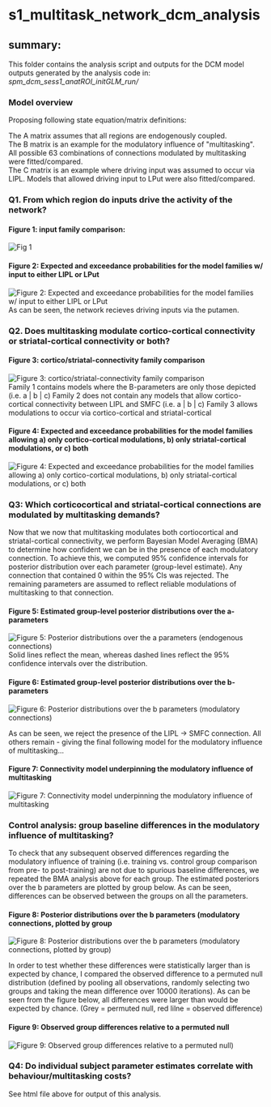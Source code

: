 # s1_multitask_network_dcm_analysis

## summary:  
This folder contains the analysis script and outputs for the DCM model outputs generated by 
the analysis code in: *spm_dcm_sess1_anatROI_initGLM_run/*  

### Model overview
Proposing following state equation/matrix definitions:  

The A matrix assumes that all regions are endogenously coupled.  
The B matrix is an example for the modulatory influence of "multitasking". All possible 63 combinations of connections modulated by multitasking were fitted/compared.  
The C matrix is an example where driving input was assumed to occur via LIPL. Models that 
allowed driving input to LPut were also fitted/compared. 

### Q1. From which region do inputs drive the activity of the network?  
#### Figure 1: input family comparison:
![Fig 1](../s1_multitask_network_dcm_analysis_figs/input_family_comparison/input_FamStruct.png)  

#### Figure 2: Expected and exceedance probabilities for the model families w/ input to either LIPL or LPut
![Figure 2: Expected and exceedance probabilities for the model families w/ input to either LIPL or LPut](../s1_multitask_network_dcm_analysis_figs/input_family_comparison/input_FamilyExceedance.bmp)
As can be seen, the network recieves driving inputs via the putamen.

### Q2. Does multitasking modulate cortico-cortical connectivity or striatal-cortical connectivity or both?     
#### Figure 3: cortico/striatal-connectivity family comparison
![Figure 3: cortico/striatal-connectivity family comparison](../s1_multitask_network_dcm_analysis_figs/connection_family_comparison/conn_FamStruct.png)  
 Family 1 contains models where the B-parameters are only those depicted (i.e. a | b | c)
 Family 2 does not contain any models that allow cortico-cortical connectivity between LIPL and SMFC (i.e. a | b | c)
 Family 3 allows modulations to occur via cortico-cortical and striatal-cortical  
 
#### Figure 4: Expected and exceedance probabilities for the model families allowing a) only cortico-cortical modulations, b) only striatal-cortical modulations, or c) both
![Figure 4: Expected and exceedance probabilities for the model families allowing a) only cortico-cortical modulations, b) only striatal-cortical modulations, or c) both](../s1_multitask_network_dcm_analysis_figs/connection_family_comparison/connection_FamilyExceedance.png)  

### Q3: Which corticocortical and striatal-cortical connections are modulated by multitasking demands?

Now that we now that multitasking modulates both cortiocortical and striatal-cortical connectivity, we perform Bayesian Model Averaging (BMA) to determine how confident we can be in the presence of each modulatory connection. To achieve this, we computed 95% confidence intervals for posterior distribution over each parameter (group-level estimate). Any connection that contained 0 within the 95% CIs was rejected. The remaining parameters are assumed to reflect reliable modulations of multitasking to that connection.

#### Figure 5: Estimated group-level posterior distributions over the a-parameters
![Figure 5: Posterior distributions over the a parameters (endogenous connections)](../s1_multitask_network_dcm_analysis_figs/connection_family_comparison/BMA_a_params.png) 
Solid lines reflect the mean, whereas dashed lines reflect the 95% confidence intervals over the distribution. 

#### Figure 6: Estimated group-level posterior distributions over the b-parameters
![Figure 6: Posterior distributions over the b parameters (modulatory connections)](../s1_multitask_network_dcm_analysis_figs/connection_family_comparison/BMA_b_params.png)

As can be seen, we reject the presence of the LIPL -> SMFC connection. All others remain - giving the final following model for the modulatory influence of multitasking...

#### Figure 7: Connectivity model underpinning the modulatory influence of multitasking
![Figure 7: Connectivity model underpinning the modulatory influence of multitasking](../s1_multitask_network_dcm_analysis_figs/multitask_winModel.png)

### Control analysis: group baseline differences in the modulatory influence of multitasking?
To check that any subsequent observed differences regarding the modulatory influence of training (i.e. training vs. control group comparison from pre- to post-training) are not due to spurious baseline differences, we repeated the BMA analysis above for each group. The estimated posteriors over the b parameters are plotted by group below. As can be seen, differences can be observed between the groups on all the parameters.


#### Figure 8: Posterior distributions over the b parameters (modulatory connections, plotted by group
![Figure 8: Posterior distributions over the b parameters (modulatory connections, plotted by group)](../s1_multitask_network_dcm_analysis_figs/connection_family_comparison/control_analyses/b_params_by_sub_by_grp.png)


In order to test whether these differences were statistically larger than is expected by chance, I compared the observed difference to a permuted null distribution (defined by pooling all observations, randomly selecting two groups and taking the mean difference over 10000 iterations). As can be seen from the figure below, all differences were larger than would be expected by chance. (Grey = permuted null, red lilne = observed difference)

#### Figure 9: Observed group differences relative to a permuted null
![Figure 9: Observed group differences relative to a permuted null)](../s1_multitask_network_dcm_analysis_figs/connection_family_comparison/control_analyses/S1_multi_observed_grp_diff_against_permuted_null.png)


### Q4: Do individual subject parameter estimates correlate with behaviour/multitasking costs?
See html file above for output of this analysis.